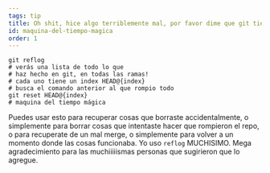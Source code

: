 ```yaml
---
tags: tip
title: Oh shit, hice algo terriblemente mal, por favor dime que git tiene una maquina del tiempo mágica!?!
id: maquina-del-tiempo-magica
order: 1
---
```


```git
git reflog
# verás una lista de todo lo que
# haz hecho en git, en todas las ramas!
# cada uno tiene un index HEAD@{index}
# busca el comando anterior al que rompio todo
git reset HEAD@{index}
# maquina del tiempo mágica
```

Puedes usar esto para recuperar cosas que borraste accidentalmente, o simplemente para borrar cosas que intentaste hacer que rompieron el repo, o para recuperate de un mal merge, o simplemente para volver a un momento donde las cosas funcionaba. Yo uso `reflog` MUCHISIMO. Mega agradecimiento para las muchiiiiismas personas que sugirieron que lo agregue.
